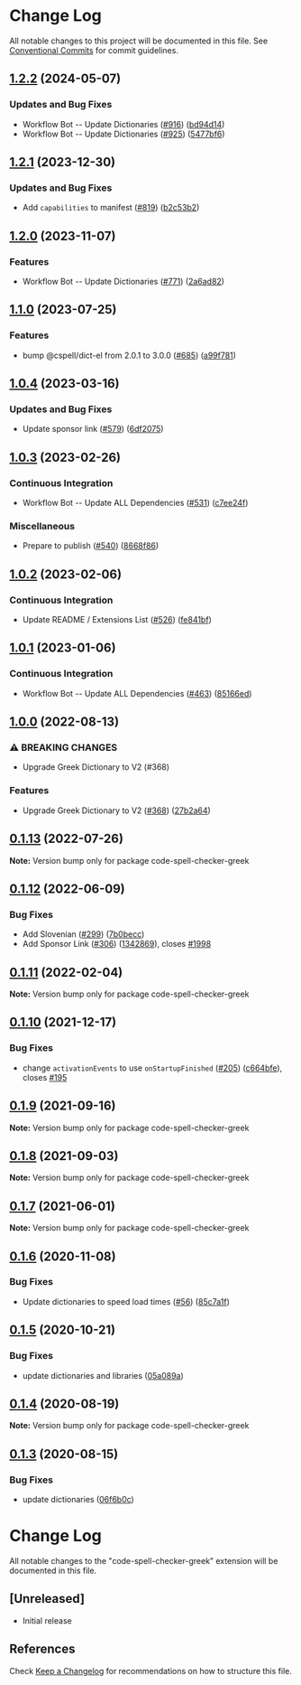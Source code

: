 # Change Log

All notable changes to this project will be documented in this file.
See [Conventional Commits](https://conventionalcommits.org) for commit guidelines.

## [1.2.2](https://github.com/streetsidesoftware/vscode-cspell-dict-extensions/compare/code-spell-checker-greek@1.2.1...code-spell-checker-greek@1.2.2) (2024-05-07)


### Updates and Bug Fixes

* Workflow Bot -- Update Dictionaries ([#916](https://github.com/streetsidesoftware/vscode-cspell-dict-extensions/issues/916)) ([bd94d14](https://github.com/streetsidesoftware/vscode-cspell-dict-extensions/commit/bd94d14827ac6d21538842f839ede3d82b2d6b9c))
* Workflow Bot -- Update Dictionaries ([#925](https://github.com/streetsidesoftware/vscode-cspell-dict-extensions/issues/925)) ([5477bf6](https://github.com/streetsidesoftware/vscode-cspell-dict-extensions/commit/5477bf6239ed89e99debaf1a67d024d6b974a9a9))

## [1.2.1](https://github.com/streetsidesoftware/vscode-cspell-dict-extensions/compare/code-spell-checker-greek@1.2.0...code-spell-checker-greek@1.2.1) (2023-12-30)


### Updates and Bug Fixes

* Add `capabilities` to manifest ([#819](https://github.com/streetsidesoftware/vscode-cspell-dict-extensions/issues/819)) ([b2c53b2](https://github.com/streetsidesoftware/vscode-cspell-dict-extensions/commit/b2c53b27df0597c88c82c9773c054a1a5f6c1b54))

## [1.2.0](https://github.com/streetsidesoftware/vscode-cspell-dict-extensions/compare/code-spell-checker-greek@1.1.0...code-spell-checker-greek@1.2.0) (2023-11-07)


### Features

* Workflow Bot -- Update Dictionaries ([#771](https://github.com/streetsidesoftware/vscode-cspell-dict-extensions/issues/771)) ([2a6ad82](https://github.com/streetsidesoftware/vscode-cspell-dict-extensions/commit/2a6ad8295ed4e5264867df8c9c97e14d6e0763bc))

## [1.1.0](https://github.com/streetsidesoftware/vscode-cspell-dict-extensions/compare/code-spell-checker-greek@1.0.4...code-spell-checker-greek@1.1.0) (2023-07-25)


### Features

* bump @cspell/dict-el from 2.0.1 to 3.0.0 ([#685](https://github.com/streetsidesoftware/vscode-cspell-dict-extensions/issues/685)) ([a99f781](https://github.com/streetsidesoftware/vscode-cspell-dict-extensions/commit/a99f7811cbfeaa9bf7fd87f6e429c733dd6f8d5e))

## [1.0.4](https://github.com/streetsidesoftware/vscode-cspell-dict-extensions/compare/code-spell-checker-greek@1.0.3...code-spell-checker-greek@1.0.4) (2023-03-16)


### Updates and Bug Fixes

* Update sponsor link ([#579](https://github.com/streetsidesoftware/vscode-cspell-dict-extensions/issues/579)) ([6df2075](https://github.com/streetsidesoftware/vscode-cspell-dict-extensions/commit/6df2075cda94e9253a1f11d5dcf63e73a49b8edd))

## [1.0.3](https://github.com/streetsidesoftware/vscode-cspell-dict-extensions/compare/code-spell-checker-greek@1.0.2...code-spell-checker-greek@1.0.3) (2023-02-26)


### Continuous Integration

* Workflow Bot -- Update ALL Dependencies ([#531](https://github.com/streetsidesoftware/vscode-cspell-dict-extensions/issues/531)) ([c7ee24f](https://github.com/streetsidesoftware/vscode-cspell-dict-extensions/commit/c7ee24f30552a6e8904a8d489b8a76ddcd3eedec))


### Miscellaneous

* Prepare to publish ([#540](https://github.com/streetsidesoftware/vscode-cspell-dict-extensions/issues/540)) ([8668f86](https://github.com/streetsidesoftware/vscode-cspell-dict-extensions/commit/8668f86b5fe3bf076cc44db54ec9b15d2f137623))

## [1.0.2](https://github.com/streetsidesoftware/vscode-cspell-dict-extensions/compare/code-spell-checker-greek@1.0.1...code-spell-checker-greek@1.0.2) (2023-02-06)


### Continuous Integration

* Update README / Extensions List ([#526](https://github.com/streetsidesoftware/vscode-cspell-dict-extensions/issues/526)) ([fe841bf](https://github.com/streetsidesoftware/vscode-cspell-dict-extensions/commit/fe841bfc7209e134740b24897e23748581536eb3))

## [1.0.1](https://github.com/streetsidesoftware/vscode-cspell-dict-extensions/compare/code-spell-checker-greek@1.0.0...code-spell-checker-greek@1.0.1) (2023-01-06)


### Continuous Integration

* Workflow Bot -- Update ALL Dependencies ([#463](https://github.com/streetsidesoftware/vscode-cspell-dict-extensions/issues/463)) ([85166ed](https://github.com/streetsidesoftware/vscode-cspell-dict-extensions/commit/85166ed01b3b324b9bfc737443a76318aa1cdda7))

## [1.0.0](https://github.com/streetsidesoftware/vscode-cspell-dict-extensions/compare/code-spell-checker-greek@0.1.13...code-spell-checker-greek@1.0.0) (2022-08-13)


### ⚠ BREAKING CHANGES

* Upgrade Greek Dictionary to V2 (#368)

### Features

* Upgrade Greek Dictionary to V2 ([#368](https://github.com/streetsidesoftware/vscode-cspell-dict-extensions/issues/368)) ([27b2a64](https://github.com/streetsidesoftware/vscode-cspell-dict-extensions/commit/27b2a641f3733e58aa832d2908aa034a073c92a7))

## [0.1.13](https://github.com/streetsidesoftware/vscode-cspell-dict-extensions/compare/code-spell-checker-greek@0.1.12...code-spell-checker-greek@0.1.13) (2022-07-26)

**Note:** Version bump only for package code-spell-checker-greek

## [0.1.12](https://github.com/streetsidesoftware/vscode-cspell-dict-extensions/compare/code-spell-checker-greek@0.1.11...code-spell-checker-greek@0.1.12) (2022-06-09)

### Bug Fixes

- Add Slovenian ([#299](https://github.com/streetsidesoftware/vscode-cspell-dict-extensions/issues/299)) ([7b0becc](https://github.com/streetsidesoftware/vscode-cspell-dict-extensions/commit/7b0becc910e11e674ad32be812aa5e138b005219))
- Add Sponsor Link ([#306](https://github.com/streetsidesoftware/vscode-cspell-dict-extensions/issues/306)) ([1342869](https://github.com/streetsidesoftware/vscode-cspell-dict-extensions/commit/13428699ee20f6b6a597dd2638d5633f2a53c9cf)), closes [#1998](https://github.com/streetsidesoftware/vscode-cspell-dict-extensions/issues/1998)

## [0.1.11](https://github.com/streetsidesoftware/vscode-cspell-dict-extensions/compare/code-spell-checker-greek@0.1.10...code-spell-checker-greek@0.1.11) (2022-02-04)

**Note:** Version bump only for package code-spell-checker-greek

## [0.1.10](https://github.com/streetsidesoftware/vscode-cspell-dict-extensions/compare/code-spell-checker-greek@0.1.9...code-spell-checker-greek@0.1.10) (2021-12-17)

### Bug Fixes

- change `activationEvents` to use `onStartupFinished` ([#205](https://github.com/streetsidesoftware/vscode-cspell-dict-extensions/issues/205)) ([c664bfe](https://github.com/streetsidesoftware/vscode-cspell-dict-extensions/commit/c664bfe88497c9eaf82aa5549734d99db9194001)), closes [#195](https://github.com/streetsidesoftware/vscode-cspell-dict-extensions/issues/195)

## [0.1.9](https://github.com/streetsidesoftware/vscode-cspell-dict-extensions/compare/code-spell-checker-greek@0.1.8...code-spell-checker-greek@0.1.9) (2021-09-16)

**Note:** Version bump only for package code-spell-checker-greek

## [0.1.8](https://github.com/streetsidesoftware/vscode-cspell-dict-extensions/compare/code-spell-checker-greek@0.1.7...code-spell-checker-greek@0.1.8) (2021-09-03)

**Note:** Version bump only for package code-spell-checker-greek

## [0.1.7](https://github.com/streetsidesoftware/vscode-cspell-dict-extensions/compare/code-spell-checker-greek@0.1.6...code-spell-checker-greek@0.1.7) (2021-06-01)

**Note:** Version bump only for package code-spell-checker-greek

## [0.1.6](https://github.com/streetsidesoftware/vscode-cspell-dict-extensions/compare/code-spell-checker-greek@0.1.5...code-spell-checker-greek@0.1.6) (2020-11-08)

### Bug Fixes

- Update dictionaries to speed load times ([#56](https://github.com/streetsidesoftware/vscode-cspell-dict-extensions/issues/56)) ([85c7a1f](https://github.com/streetsidesoftware/vscode-cspell-dict-extensions/commit/85c7a1f3363945594f6d86dbb7dae7f4c95a76e7))

## [0.1.5](https://github.com/streetsidesoftware/vscode-cspell-dict-extensions/compare/code-spell-checker-greek@0.1.4...code-spell-checker-greek@0.1.5) (2020-10-21)

### Bug Fixes

- update dictionaries and libraries ([05a089a](https://github.com/streetsidesoftware/vscode-cspell-dict-extensions/commit/05a089add3e0e3606ac1604df1539adfb272461f))

## [0.1.4](https://github.com/streetsidesoftware/vscode-cspell-dict-extensions/compare/code-spell-checker-greek@0.1.3...code-spell-checker-greek@0.1.4) (2020-08-19)

**Note:** Version bump only for package code-spell-checker-greek

## [0.1.3](https://github.com/streetsidesoftware/vscode-cspell-dict-extensions/compare/code-spell-checker-greek@0.1.2...code-spell-checker-greek@0.1.3) (2020-08-15)

### Bug Fixes

- update dictionaries ([06f6b0c](https://github.com/streetsidesoftware/vscode-cspell-dict-extensions/commit/06f6b0cd9c011d55de841aa75591422a18d8a8f6))

# Change Log

All notable changes to the "code-spell-checker-greek" extension will be documented in this file.

## [Unreleased]

- Initial release

## References

Check [Keep a Changelog](http://keepachangelog.com/) for recommendations on how to structure this file.
